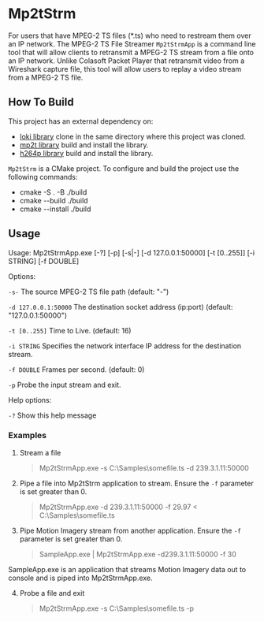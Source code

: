 # Mp2tStrm
For users that have MPEG-2 TS files (*.ts)
who need to restream them over an IP network.
The MPEG-2 TS File Streamer `Mp2tStrmApp` is a command line tool that
will allow clients to retransmit a MPEG-2 TS stream from a file onto an
IP network.  Unlike Colasoft Packet Player that retransmit video from
a Wireshark capture file, this tool will allow users to replay a video
stream from a MPEG-2 TS file.

## How To Build
This project has an external dependency on:

 - [loki library](https://github.com/snaewe/loki-lib.git) clone in the same directory where this project was cloned.
 - [mp2t library](https://github.com/jimcavoy/mp2tp) build and install the library.
 - [h264p library](https://github.com/jimcavoy/h264p) build and install the library.

`Mp2tStrm` is a CMake project.  To configure and build the project use the following commands:

 - cmake -S . -B ./build
 - cmake --build ./build
 - cmake --install ./build

## Usage
Usage: Mp2tStrmApp.exe [-?] [-p] [-s|-] [-d 127.0.0.1:50000] [-t [0..255]] [-i STRING] [-f DOUBLE]

Options:

  `-s-`                           The source MPEG-2 TS file path (default: "-")

  `-d 127.0.0.1:50000`             The destination socket address (ip:port) (default: "127.0.0.1:50000")

  `-t [0..255]`                    Time to Live. (default: 16)

  `-i STRING`                      Specifies the network interface IP address for the destination stream. 

  `-f DOUBLE`                    Frames per second. (default: 0)

  `-p`                          Probe the input stream and exit.

Help options:

  `-?`                            Show this help message

### Examples

1. Stream a file

	> Mp2tStrmApp.exe -s C:\Samples\somefile.ts -d 239.3.1.11:50000
	
2. Pipe a file into Mp2tStrm application to stream.  Ensure the `-f` parameter is set greater than 0.

	> Mp2tStrmApp.exe -d 239.3.1.11:50000 -f 29.97 < C:\Samples\somefile.ts

3. Pipe Motion Imagery stream from another application.  Ensure the `-f` parameter is set greater than 0.

	> SampleApp.exe | Mp2tStrmApp.exe -d239.3.1.11:50000 -f 30

SampleApp.exe is an application that streams Motion Imagery data out to 
console and is piped into Mp2tStrmApp.exe.

4. Probe a file and exit

	> Mp2tStrmApp.exe -s C:\Samples\somefile.ts -p
